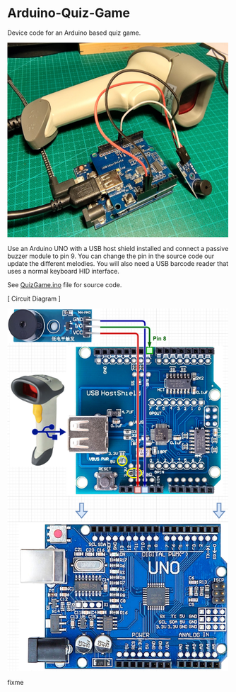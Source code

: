 # Arduino-Quiz-Game
Device code for an Arduino based quiz game.

<img src="img/Barcode1.jpg" width="500">

Use an Arduino UNO with a USB host shield installed and connect a passive buzzer module to pin 9.
You can change the pin in the source code our update the different melodies.
You will also need a USB barcode reader that uses a normal keyboard HID interface.

See [QuizGame.ino](QuizGame.ino) file for source code.

[ Circuit Diagram ]

<img src="img/ArduinoScannerCircuit.jpg" width="500">

fixme
